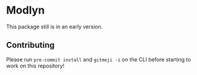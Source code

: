 # Modlyn

This package still is in an early version.

## Contributing

Please run `pre-commit install` and `gitmoji -i` on the CLI before starting to work on this repository!
